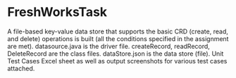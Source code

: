 # FreshWorksTask
A file-based key-value data store that supports the basic CRD (create, read, and delete) operations is built (all the conditions specified in the assignment are met).
datasource.java is the driver file.
createRecord, readRecord, DeleteRecord are the class files.
dataStore.json is the data store (file).
Unit Test Cases Excel sheet as well as output screenshots for various test cases attached.
